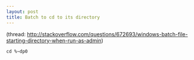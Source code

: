 ```yaml
---
layout: post
title: Batch to cd to its directory
---
```

(thread: http://stackoverflow.com/questions/672693/windows-batch-file-starting-directory-when-run-as-admin)

```
cd %~dp0
```
